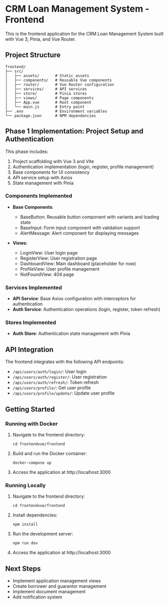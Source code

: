 # CRM Loan Management System - Frontend

This is the frontend application for the CRM Loan Management System built with Vue 3, Pinia, and Vue Router.

## Project Structure

```
frontend/
├── src/
│   ├── assets/       # Static assets
│   ├── components/   # Reusable Vue components
│   ├── router/       # Vue Router configuration
│   ├── services/     # API services
│   ├── store/        # Pinia stores
│   ├── views/        # Page components
│   ├── App.vue       # Root component
│   └── main.js       # Entry point
├── .env              # Environment variables
└── package.json      # NPM dependencies
```

## Phase 1 Implementation: Project Setup and Authentication

This phase includes:

1. Project scaffolding with Vue 3 and Vite
2. Authentication implementation (login, register, profile management)
3. Base components for UI consistency
4. API service setup with Axios
5. State management with Pinia

### Components Implemented

- **Base Components**:
  - BaseButton: Reusable button component with variants and loading state
  - BaseInput: Form input component with validation support
  - AlertMessage: Alert component for displaying messages

- **Views**:
  - LoginView: User login page
  - RegisterView: User registration page
  - DashboardView: Main dashboard (placeholder for now)
  - ProfileView: User profile management
  - NotFoundView: 404 page

### Services Implemented

- **API Service**: Base Axios configuration with interceptors for authentication
- **Auth Service**: Authentication operations (login, register, token refresh)

### Stores Implemented

- **Auth Store**: Authentication state management with Pinia

## API Integration

The frontend integrates with the following API endpoints:

- `/api/users/auth/login/`: User login
- `/api/users/auth/register/`: User registration
- `/api/users/auth/refresh/`: Token refresh
- `/api/users/profile/`: Get user profile
- `/api/users/profile/update/`: Update user profile

## Getting Started

### Running with Docker

1. Navigate to the frontend directory:
   ```
   cd frontendvue/frontend
   ```

2. Build and run the Docker container:
   ```
   docker-compose up
   ```

3. Access the application at http://localhost:3000

### Running Locally

1. Navigate to the frontend directory:
   ```
   cd frontendvue/frontend
   ```

2. Install dependencies:
   ```
   npm install
   ```

3. Run the development server:
   ```
   npm run dev
   ```

4. Access the application at http://localhost:3000

## Next Steps

- Implement application management views
- Create borrower and guarantor management
- Implement document management
- Add notification system
